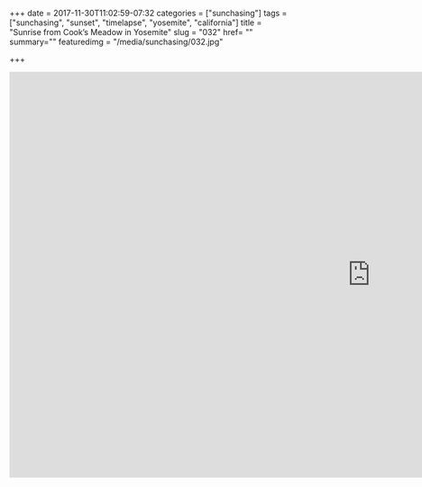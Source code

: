 +++
date = 2017-11-30T11:02:59-07:32
categories = ["sunchasing"]
tags = ["sunchasing", "sunset", "timelapse", "yosemite", "california"]
title = "Sunrise from Cook’s Meadow in Yosemite"
slug = "032"
href= ""
summary=""
featuredimg = "/media/sunchasing/032.jpg"

+++

<div class="video">
<iframe width="1280" height="720" src="https://www.youtube.com/embed/5wSgLnzYPSs?rel=0" frameborder="0" allow="accelerometer; autoplay; encrypted-media; gyroscope; picture-in-picture" allowfullscreen></iframe>
</div>